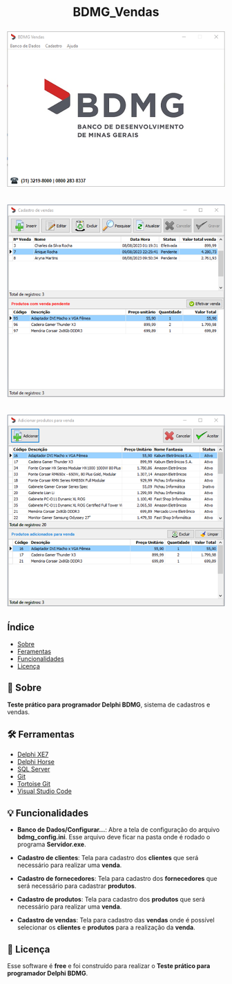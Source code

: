 <h1 align="center">    
    <p>BDMG_Vendas</p>
    <img src="./Imagens/programa_tela_1.png"/>
    </br></br>
    <img src="./Imagens/programa_tela_2.png"/>
	</br></br>    
    <img src="./Imagens/programa_tela_3.png"/>
</h1>

## Índice
- [Sobre](#-sobre)
- [Feramentas](#-ferramentas)
- [Funcionalidades](#-funcionalidades)
- [Licença](#-licença)


## 📘 Sobre

**Teste prático para programador Delphi BDMG**, sistema de cadastros e vendas.

## 🛠 Ferramentas

- [Delphi XE7](https://www.embarcadero.com/br/)
- [Delphi Horse](https://github.com/HashLoad/horse)
- [SQL Server](https://www.microsoft.com/pt-br/sql-server/sql-server-2019)
- [Git](https://git-scm.com/)
- [Tortoise Git](https://tortoisegit.org/)
- [Visual Studio Code](https://code.visualstudio.com/)

## 💡 Funcionalidades

- **Banco de Dados/Configurar...**: Abre a tela de configuração do arquivo **bdmg_config.ini**. Esse arquivo deve ficar na pasta onde é rodado o programa **Servidor.exe**.

- **Cadastro de clientes**: Tela para cadastro dos **clientes** que será necessário para realizar uma **venda**.

- **Cadastro de fornecedores**: Tela para cadastro dos **fornecedores** que será necessário para cadastrar **produtos**.

- **Cadastro de produtos**: Tela para cadastro dos **produtos** que será necessário para realizar uma **venda**.

- **Cadastro de vendas**: Tela para cadastro das **vendas** onde é possível selecionar os **clientes** e **produtos** para a realização da **venda**.

## 📄 Licença

Esse software é **free** e foi construído para realizar o **Teste prático para programador Delphi BDMG**.
